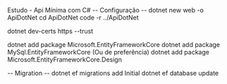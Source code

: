 Estudo - Api Mínima com C#
-- Configuração --
dotnet new web -o ApiDotNet
cd ApiDotNet
code -r ../ApiDotNet

dotnet dev-certs https --trust

dotnet add package Microsoft.EntityFrameworkCore
dotnet add package MySql.EntityFrameworkCore (Ou de preferência)
dotnet add package Microsoft.EntityFrameworkCore.Design

-- Migration --
dotnet ef migrations add Initial
dotnet ef database update